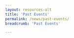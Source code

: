 ```yaml
---
layout: resources-alt
title: 'Past Events'
permalink: /news/past-events/
breadcrumb: 'Past Events'

---
```


